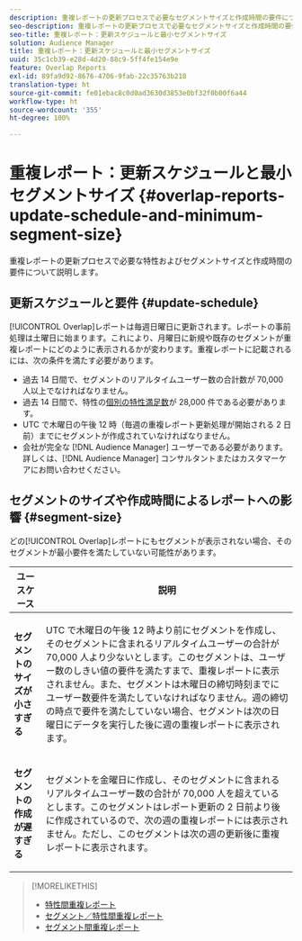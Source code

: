 ```yaml
---
description: 重複レポートの更新プロセスで必要なセグメントサイズと作成時間の要件について説明します。
seo-description: 重複レポートの更新プロセスで必要なセグメントサイズと作成時間の要件について説明します。
seo-title: 重複レポート：更新スケジュールと最小セグメントサイズ
solution: Audience Manager
title: 重複レポート：更新スケジュールと最小セグメントサイズ
uuid: 35c1cb39-e28d-4d20-88c9-5ff4fe154e9e
feature: Overlap Reports
exl-id: 89fa9d92-8676-4706-9fab-22c35763b218
translation-type: ht
source-git-commit: fe01ebac8c0d0ad3630d3853e0bf32f0b00f6a44
workflow-type: ht
source-wordcount: '355'
ht-degree: 100%

---
```


# 重複レポート：更新スケジュールと最小セグメントサイズ {#overlap-reports-update-schedule-and-minimum-segment-size}

重複レポートの更新プロセスで必要な特性およびセグメントサイズと作成時間の要件について説明します。

## 更新スケジュールと要件 {#update-schedule}

[!UICONTROL Overlap]レポートは毎週日曜日に更新されます。レポートの事前処理は土曜日に始まります。これにより、月曜日に新規や既存のセグメントが重複レポートにどのように表示されるかが変わります。重複レポートに記載されるには、次の条件を満たす必要があります。

* 過去 14 日間で、セグメントのリアルタイムユーザー数の合計数が 70,000 人以上でなければなりません。
* 過去 14 日間で、特性の[個別の特性満足数](/help/using/features/traits/trait-and-segment-qualification-reference.md)が 28,000 件である必要があります。
* UTC で木曜日の午後 12 時（毎週の重複レポート更新処理が開始される 2 日前）までにセグメントが作成されていなければなりません。
* 会社が完全な [!DNL Audience Manager] ユーザーである必要があります。詳しくは、[!DNL Audience Manager] コンサルタントまたはカスタマーケアにお問い合わせください。

## セグメントのサイズや作成時間によるレポートへの影響 {#segment-size}

どの[!UICONTROL Overlap]レポートにもセグメントが表示されない場合、そのセグメントが最小要件を満たしていない可能性があります。

<table id="table_BE2937C1FA314BBDBD1D026321D6E6B1"> 
 <thead> 
  <tr> 
   <th colname="col1" class="entry"> ユースケース </th> 
   <th colname="col2" class="entry"> 説明 </th> 
  </tr> 
 </thead>
 <tbody> 
  <tr> 
   <td colname="col1"> <p> <b>セグメントのサイズが小さすぎる</b> </p> </td> 
   <td colname="col2"> <p>UTC で木曜日の午後 12 時より前にセグメントを作成し、そのセグメントに含まれるリアルタイムユーザーの合計が 70,000 人より少ないとします。このセグメントは、ユーザー数のしきい値の要件を満たすまで、<span class="wintitle">重複レポート</span>に表示されません。また、セグメントは木曜日の締切時刻までにユーザー数要件を満たしていなければなりません。週の締切の時点で要件を満たしていない場合、セグメントは次の日曜日にデータを実行した後に週の<span class="wintitle">重複レポート</span>に表示されます。 </p> </td> 
  </tr> 
  <tr> 
   <td colname="col1"> <p> <b>セグメントの作成が遅すぎる</b> </p> </td> 
   <td colname="col2"> <p>セグメントを金曜日に作成し、そのセグメントに含まれるリアルタイムユーザー数の合計が 70,000 人を超えているとします。このセグメントはレポート更新の 2 日前より後に作成されているので、次の週の<span class="wintitle">重複レポート</span>には表示されません。ただし、このセグメントは次の週の更新後に<span class="wintitle">重複レポート</span>に表示されます。 </p> </td> 
  </tr> 
 </tbody> 
</table>

>[!MORELIKETHIS]
>
>* [特性間重複レポート](../../reporting/dynamic-reports/trait-trait-overlap-report.md#trait-to-trait-overlap-report)
>* [セグメント／特性間重複レポート](../../reporting/dynamic-reports/segment-trait-overlap-report.md)
>* [セグメント間重複レポート](../../reporting/dynamic-reports/segment-segment-overlap-report.md)


